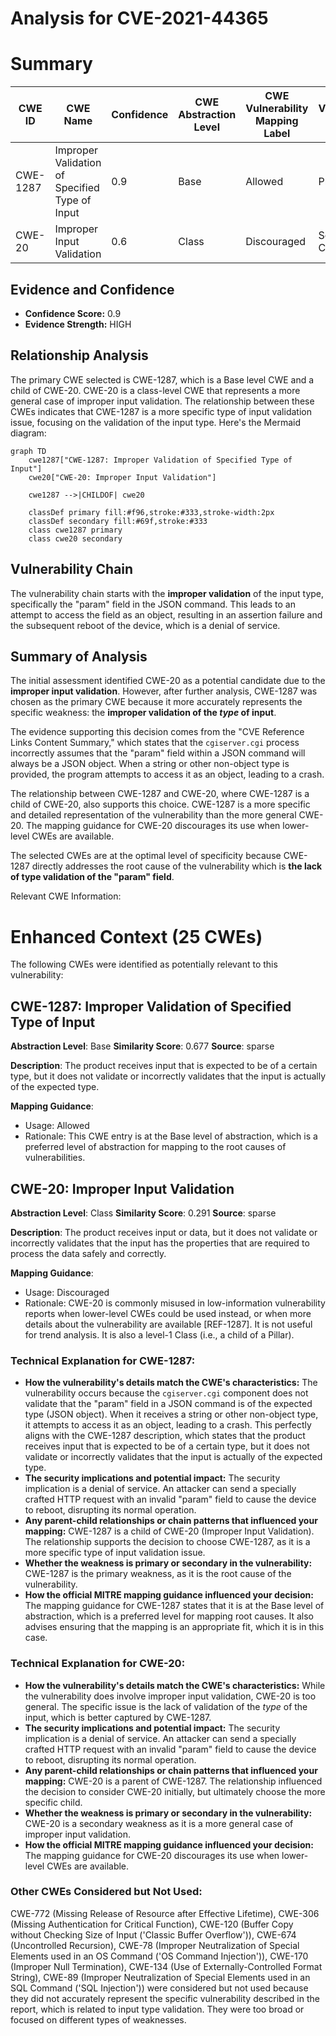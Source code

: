 # Analysis for CVE-2021-44365

# Summary
| CWE ID | CWE Name | Confidence | CWE Abstraction Level | CWE Vulnerability Mapping Label | CWE-Vulnerability Mapping Notes |
|---|---|---|---|---|---|
| CWE-1287 | Improper Validation of Specified Type of Input | 0.9 | Base | Allowed | Primary CWE |
| CWE-20 | Improper Input Validation | 0.6 | Class | Discouraged | Secondary Candidate |

## Evidence and Confidence

*   **Confidence Score:** 0.9
*   **Evidence Strength:** HIGH

## Relationship Analysis
The primary CWE selected is CWE-1287, which is a Base level CWE and a child of CWE-20. CWE-20 is a class-level CWE that represents a more general case of improper input validation. The relationship between these CWEs indicates that CWE-1287 is a more specific type of input validation issue, focusing on the validation of the input type.
Here's the Mermaid diagram:
```mermaid
graph TD
    cwe1287["CWE-1287: Improper Validation of Specified Type of Input"]
    cwe20["CWE-20: Improper Input Validation"]

    cwe1287 -->|CHILDOF| cwe20

    classDef primary fill:#f96,stroke:#333,stroke-width:2px
    classDef secondary fill:#69f,stroke:#333
    class cwe1287 primary
    class cwe20 secondary
```

## Vulnerability Chain
The vulnerability chain starts with the **improper validation** of the input type, specifically the "param" field in the JSON command. This leads to an attempt to access the field as an object, resulting in an assertion failure and the subsequent reboot of the device, which is a denial of service.

## Summary of Analysis
The initial assessment identified CWE-20 as a potential candidate due to the **improper input validation**. However, after further analysis, CWE-1287 was chosen as the primary CWE because it more accurately represents the specific weakness: the **improper validation of the *type* of input**.

The evidence supporting this decision comes from the "CVE Reference Links Content Summary," which states that the `cgiserver.cgi` process incorrectly assumes that the "param" field within a JSON command will always be a JSON object. When a string or other non-object type is provided, the program attempts to access it as an object, leading to a crash.

The relationship between CWE-1287 and CWE-20, where CWE-1287 is a child of CWE-20, also supports this choice. CWE-1287 is a more specific and detailed representation of the vulnerability than the more general CWE-20. The mapping guidance for CWE-20 discourages its use when lower-level CWEs are available.

The selected CWEs are at the optimal level of specificity because CWE-1287 directly addresses the root cause of the vulnerability which is **the lack of type validation of the "param" field**.

Relevant CWE Information:

# Enhanced Context (25 CWEs)
The following CWEs were identified as potentially relevant to this vulnerability:

## CWE-1287: Improper Validation of Specified Type of Input
**Abstraction Level**: Base
**Similarity Score**: 0.677
**Source**: sparse

**Description**:
The product receives input that is expected to be of a certain type, but it does not validate or incorrectly validates that the input is actually of the expected type.

**Mapping Guidance**:
- Usage: Allowed
- Rationale: This CWE entry is at the Base level of abstraction, which is a preferred level of abstraction for mapping to the root causes of vulnerabilities.

## CWE-20: Improper Input Validation
**Abstraction Level**: Class
**Similarity Score**: 0.291
**Source**: sparse

**Description**:
The product receives input or data, but it does
        not validate or incorrectly validates that the input has the
        properties that are required to process the data safely and
        correctly.

**Mapping Guidance**:
- Usage: Discouraged
- Rationale: CWE-20 is commonly misused in low-information vulnerability reports when lower-level CWEs could be used instead, or when more details about the vulnerability are available [REF-1287]. It is not useful for trend analysis. It is also a level-1 Class (i.e., a child of a Pillar).

### Technical Explanation for CWE-1287:
*   **How the vulnerability's details match the CWE's characteristics:** The vulnerability occurs because the `cgiserver.cgi` component does not validate that the "param" field in a JSON command is of the expected type (JSON object). When it receives a string or other non-object type, it attempts to access it as an object, leading to a crash. This perfectly aligns with the CWE-1287 description, which states that the product receives input that is expected to be of a certain type, but it does not validate or incorrectly validates that the input is actually of the expected type.
*   **The security implications and potential impact:** The security implication is a denial of service. An attacker can send a specially crafted HTTP request with an invalid "param" field to cause the device to reboot, disrupting its normal operation.
*   **Any parent-child relationships or chain patterns that influenced your mapping:** CWE-1287 is a child of CWE-20 (Improper Input Validation). The relationship supports the decision to choose CWE-1287, as it is a more specific type of input validation issue.
*   **Whether the weakness is primary or secondary in the vulnerability:** CWE-1287 is the primary weakness, as it is the root cause of the vulnerability.
*   **How the official MITRE mapping guidance influenced your decision:** The mapping guidance for CWE-1287 states that it is at the Base level of abstraction, which is a preferred level for mapping root causes. It also advises ensuring that the mapping is an appropriate fit, which it is in this case.

### Technical Explanation for CWE-20:
*   **How the vulnerability's details match the CWE's characteristics:** While the vulnerability does involve improper input validation, CWE-20 is too general. The specific issue is the lack of validation of the *type* of the input, which is better captured by CWE-1287.
*   **The security implications and potential impact:** The security implication is a denial of service. An attacker can send a specially crafted HTTP request with an invalid "param" field to cause the device to reboot, disrupting its normal operation.
*   **Any parent-child relationships or chain patterns that influenced your mapping:** CWE-20 is a parent of CWE-1287. The relationship influenced the decision to consider CWE-20 initially, but ultimately choose the more specific child.
*   **Whether the weakness is primary or secondary in the vulnerability:** CWE-20 is a secondary weakness as it is a more general case of improper input validation.
*   **How the official MITRE mapping guidance influenced your decision:** The mapping guidance for CWE-20 discourages its use when lower-level CWEs are available.

### Other CWEs Considered but Not Used:
CWE-772 (Missing Release of Resource after Effective Lifetime), CWE-306 (Missing Authentication for Critical Function), CWE-120 (Buffer Copy without Checking Size of Input ('Classic Buffer Overflow')), CWE-674 (Uncontrolled Recursion), CWE-78 (Improper Neutralization of Special Elements used in an OS Command ('OS Command Injection')), CWE-170 (Improper Null Termination), CWE-134 (Use of Externally-Controlled Format String), CWE-89 (Improper Neutralization of Special Elements used in an SQL Command ('SQL Injection')) were considered but not used because they did not accurately represent the specific vulnerability described in the report, which is related to input type validation. They were too broad or focused on different types of weaknesses.
